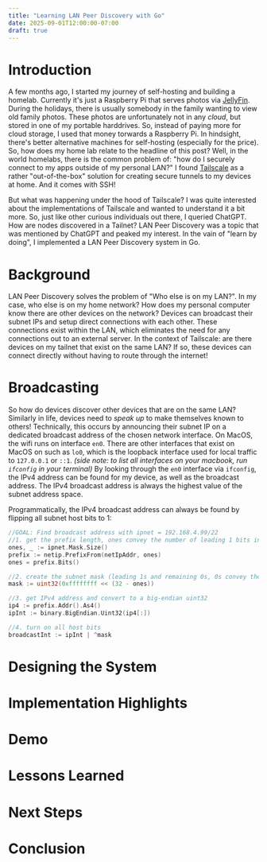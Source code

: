 ```yaml
---
title: "Learning LAN Peer Discovery with Go"
date: 2025-09-01T12:00:00-07:00
draft: true
---
```


# Introduction
A few months ago, I started my journey of self-hosting and building a homelab. Currently it's just a Raspberry Pi that serves photos via [JellyFin]().
During the holidays, there is usually somebody in the family wanting to view old family photos. These photos are unfortunately not in any _cloud_, but stored in one of my portable harddrives. So, instead of paying more for cloud storage, I used that money torwards a Raspberry Pi. In hindsight, there's better alternative machines for self-hosting (especially for the price). So, how does my home lab relate to the headline of this post? Well, in the world homelabs, there is the common problem of: "how do I securely connect to my apps outside of my personal LAN?" I found [Tailscale]() as a rather "out-of-the-box" solution for creating secure tunnels to my devices at home. And it comes with SSH! 

But what was happening under the hood of Tailscale? I was quite interested about the implementations of Tailscale and wanted to understand it a bit more. So, just like other curious individuals out there, I queried ChatGPT. How are nodes discovered in a Tailnet? LAN Peer Discovery was a topic that was mentioned by ChatGPT and peaked my interest. In the vain of "learn by doing", I implemented a LAN Peer Discovery system in Go.

# Background
LAN Peer Discovery solves the problem of "Who else is on my LAN?". In my case, who else is on my home network? How does my personal computer know there are other devices on the network? Devices can broadcast their subnet IPs and setup direct connections with each other. These connections exist within the LAN, which eliminates the need for any connections out to an external server. In the context of Tailscale: are there devices on my tailnet that exist on the same LAN? If so, these devices can connect directly without having to route through the internet!

# Broadcasting
So how do devices discover other devices that are on the same LAN? Similarly in life, devices need to *speak up* to make themselves known to others! Technically, this occurs by announcing their subnet IP on a dedicated broadcast address of the chosen network interface. On MacOS, the wifi runs on interface `en0`. There are other interfaces that exist on MacOS on such as `lo0`, which is the loopback interface used for local traffic to `127.0.0.1` or `::1`. *(side note: to list all interfaces on your macbook, run `ifconfig` in your terminal)* By looking through the `en0` interface via `ifconfig`, the IPv4 address can be found for my device, as well as the broadcast address. The IPv4 broadcast address is always the highest value of the subnet address space.

Programmatically, the IPv4 broadcast address can always be found by flipping all subnet host bits to 1:

```go
//GOAL: Find broadcast address with ipnet = 192.168.4.99/22
//1. get the prefix length, ones convey the number of leading 1 bits in the subnet mask (i.e. the network portion)
ones, _ := ipnet.Mask.Size()
prefix := netip.PrefixFrom(netIpAddr, ones)
ones = prefix.Bits()

//2. create the subnet mask (leading 1s and remaining 0s, 0s convey the host address portion)
mask := uint32(0xffffffff << (32 - ones))

//3. get IPv4 address and convert to a big-endian uint32
ip4 := prefix.Addr().As4()
ipInt := binary.BigEndian.Uint32(ip4[:])

//4. turn on all host bits
broadcastInt := ipInt | ^mask
```

# Designing the System

# Implementation Highlights

# Demo

# Lessons Learned

# Next Steps

# Conclusion